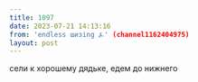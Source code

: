 ```yaml
---
title: 1097
date: 2023-07-21 14:13:16
from: 'endless шизing ⍼' (channel1162404975)
layout: post
---
```


сели к хорошему дядьке, едем до нижнего
